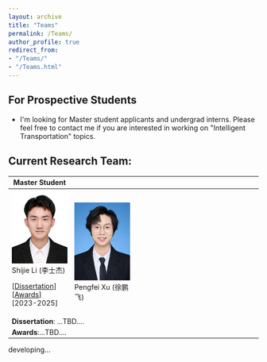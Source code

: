 ```yaml
---
layout: archive
title: "Teams"
permalink: /Teams/
author_profile: true
redirect_from:
- "/Teams/"
- "/Teams.html"
---
```


## For Prospective Students
* I'm looking for Master student applicants and undergrad interns. Please feel free to contact me if you are interested in working on "Intelligent Transportation" topics.


## Current Research Team:
<table style="width:100%">
  <thead>
		<tr>
			<th width="25%">Master Student</th>
			<th width="25%"></th>
			<th width="25%"></th>
			<th width="25%"></th>
			<!-- <th width="2%">Year</th>
			<th width="20%">Journal/Proceedings</th>  -->
		</tr>
    </thead>
<tbody>
    <tr id="ms2023" class="entry">
      <td>
        <!-- <img src="../images/research/cui2020establishing.png" width="600" class="single_img"> -->
        <div class="polaroid">
          <img src="../images/stud/shijie_li.jpg"  class="research_img">
          <div class="container">
          Shijie Li (李士杰)<br>
		 <p class="infolinks"> 
                  [<a href="javascript:toggleInfo('ms2023','Dissertation')">Dissertation</a>]
                  [<a href="javascript:toggleInfo('ms2023','Awards')">Awards</a>] 
			[2023-2025]
		 </p>
          </div>
        </div>
      </td>
	<td>
        <!-- <img src="../images/research/cui2020establishing.png" width="600" class="single_img"> -->
        <div class="polaroid">
          <img src="../images/stud/pengfei_xu.jpg"  class="research_img">
          <div class="container">
          Pengfei Xu (徐鹏飞)
          </div>
        </div>
      </td>
      <td> </td>
      <td> </td>
      </tr>
        <tr id="dis_ms2023" class="Dissertation noshow">
          <td colspan="4"><div align="justify"> <b>Dissertation</b>: ...TBD....</div></td>
        </tr>
        <tr id="awd_ms2023" class="Awards noshow">
          <td colspan="4"><div align="justify"><b>Awards</b>:...TBD....</div></td>
        </tr>
	
	
 </tbody>
</table>



developing...





